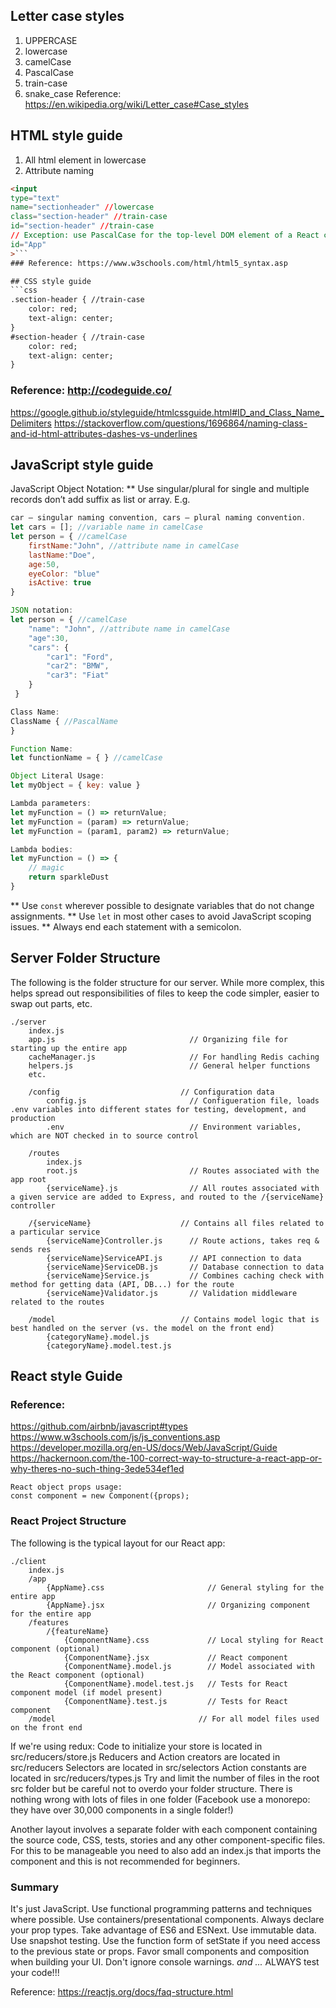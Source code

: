 ## Letter case styles
1.	UPPERCASE
2.	lowercase
3.	camelCase
4.	PascalCase
5.	train-case
6.	snake_case
Reference: https://en.wikipedia.org/wiki/Letter_case#Case_styles

## HTML style guide
1.	All html element in lowercase
2.	Attribute naming
```html
<input
type="text"
name="sectionheader" //lowercase
class="section-header" //train-case
id="section-header" //train-case
// Exception: use PascalCase for the top-level DOM element of a React component
id="App"
>```
### Reference: https://www.w3schools.com/html/html5_syntax.asp

## CSS style guide
```css
.section-header { //train-case
    color: red;
    text-align: center;
}
#section-header { //train-case
    color: red;
    text-align: center;
}
```
### Reference: http://codeguide.co/
https://google.github.io/styleguide/htmlcssguide.html#ID_and_Class_Name_Delimiters
https://stackoverflow.com/questions/1696864/naming-class-and-id-html-attributes-dashes-vs-underlines

## JavaScript style guide
JavaScript Object Notation:
** Use singular/plural for single and multiple records don’t add suffix as list or array.
E.g.
```javascript
car – singular naming convention, cars – plural naming convention.
let cars = []; //variable name in camelCase
let person = { //camelCase
    firstName:"John", //attribute name in camelCase
    lastName:"Doe",
    age:50,
    eyeColor: "blue"
    isActive: true
}

JSON notation:
let person = { //camelCase
    "name": "John", //attribute name in camelCase
    "age":30,
    "cars": {
        "car1": "Ford",
        "car2": "BMW",
        "car3": "Fiat"
    }
 }

Class Name:
ClassName { //PascalName
}

Function Name:
let functionName = { } //camelCase

Object Literal Usage:
let myObject = { key: value }

Lambda parameters:
let myFunction = () => returnValue; 
let myFunction = (param) => returnValue;
let myFunction = (param1, param2) => returnValue;

Lambda bodies:
let myFunction = () => {
    // magic
    return sparkleDust
}
```
** Use `const` wherever possible to designate variables that do not change assignments.
** Use `let` in most other cases to avoid JavaScript scoping issues.
** Always end each statement with a semicolon.

## Server Folder Structure
The following is the folder structure for our server. While more complex, this helps spread out responsibilities of files to keep the code simpler, easier to swap out parts, etc.

```
./server
    index.js
    app.js                              // Organizing file for starting up the entire app
    cacheManager.js                     // For handling Redis caching
    helpers.js                          // General helper functions
    etc.
   
    /config                           // Configuration data
        config.js                       // Configueration file, loads .env variables into different states for testing, development, and production
        .env                            // Environment variables, which are NOT checked in to source control

    /routes
        index.js
        root.js                         // Routes associated with the app root
        {serviceName}.js                // All routes associated with a given service are added to Express, and routed to the /{serviceName} controller
        
    /{serviceName}                    // Contains all files related to a particular service
        {serviceName}Controller.js      // Route actions, takes req & sends res
        {serviceName}ServiceAPI.js      // API connection to data 
        {serviceName}ServiceDB.js       // Database connection to data 
        {serviceName}Service.js         // Combines caching check with method for getting data (API, DB...) for the route
        {serviceName}Validator.js       // Validation middleware related to the routes
        
    /model                            // Contains model logic that is best handled on the server (vs. the model on the front end)
        {categoryName}.model.js
        {categoryName}.model.test.js
```

## React style Guide
### Reference:
https://github.com/airbnb/javascript#types
https://www.w3schools.com/js/js_conventions.asp
https://developer.mozilla.org/en-US/docs/Web/JavaScript/Guide
https://hackernoon.com/the-100-correct-way-to-structure-a-react-app-or-why-theres-no-such-thing-3ede534ef1ed

```
React object props usage:
const component = new Component({props);
```

### React Project Structure
The following is the typical layout for our React app:

```
./client
    index.js
    /app
        {AppName}.css                       // General styling for the entire app
        {AppName}.jsx                       // Organizing component for the entire app
    /features
        /{featureName}
            {ComponentName}.css             // Local styling for React component (optional)
            {ComponentName}.jsx             // React component
            {ComponentName}.model.js        // Model associated with the React component (optional)
            {ComponentName}.model.test.js   // Tests for React component model (if model present)
            {ComponentName}.test.js         // Tests for React component
    /model                                // For all model files used on the front end
```

If we're using redux:
Code to initialize your store is located in src/reducers/store.js
Reducers and Action creators are located in src/reducers
Selectors are located in src/selectors
Action constants are located in src/reducers/types.js
Try and limit the number of files in the root src folder but be careful not to overdo your folder structure. There is nothing wrong with lots of files in one folder (Facebook use a monorepo: they have over 30,000 components in a single folder!)

Another layout involves a separate folder with each component containing the source code, CSS, tests, stories and any other component-specific files. For this to be manageable you need to also add an index.js that imports the component and this is not recommended for beginners.

### Summary
It's just JavaScript.
Use functional programming patterns and techniques where possible.
Use containers/presentational components.
Always declare your prop types.
Take advantage of ES6 and ESNext.
Use immutable data.
Use snapshot testing.
Use the function form of setState if you need access to the previous state or props.
Favor small components and composition when building your UI.
Don't ignore console warnings.
*and ...*
ALWAYS test your code!!!

Reference:
https://reactjs.org/docs/faq-structure.html
